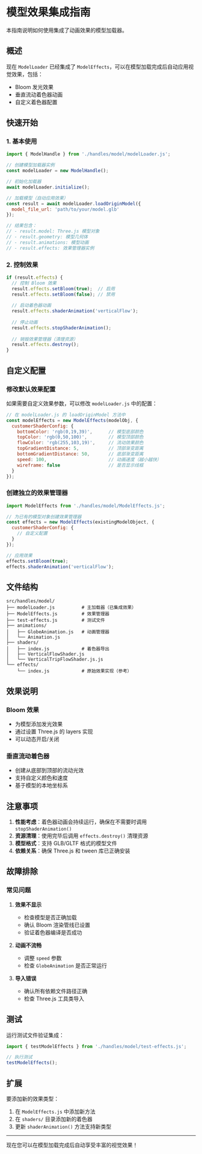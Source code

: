 # 模型效果集成指南

本指南说明如何使用集成了动画效果的模型加载器。

## 概述

现在 `ModelLoader` 已经集成了 `ModelEffects`，可以在模型加载完成后自动应用视觉效果，包括：
- Bloom 发光效果
- 垂直流动着色器动画
- 自定义着色器配置

## 快速开始

### 1. 基本使用

```javascript
import { ModelHandle } from './handles/model/modelLoader.js';

// 创建模型加载器实例
const modelLoader = new ModelHandle();

// 初始化加载器
await modelLoader.initialize();

// 加载模型（自动应用效果）
const result = await modelLoader.loadOriginModel({
  model_file_url: 'path/to/your/model.glb'
});

// 结果包含：
// - result.model: Three.js 模型对象
// - result.geometry: 模型几何体
// - result.animations: 模型动画
// - result.effects: 效果管理器实例
```

### 2. 控制效果

```javascript
if (result.effects) {
  // 控制 Bloom 效果
  result.effects.setBloom(true);  // 启用
  result.effects.setBloom(false); // 禁用
  
  // 启动着色器动画
  result.effects.shaderAnimation('verticalFlow');
  
  // 停止动画
  result.effects.stopShaderAnimation();
  
  // 销毁效果管理器（清理资源）
  result.effects.destroy();
}
```

## 自定义配置

### 修改默认效果配置

如果需要自定义效果参数，可以修改 `modelLoader.js` 中的配置：

```javascript
// 在 modelLoader.js 的 loadOriginModel 方法中
const modelEffects = new ModelEffects(modelObj, {
  customerShaderConfig: {
    bottomColor: 'rgb(0,19,39)',      // 模型底部颜色
    topColor: 'rgb(0,50,100)',        // 模型顶部颜色
    flowColor: 'rgb(255,103,19)',     // 流动效果颜色
    topGradientDistance: 5,           // 顶部渐变距离
    bottomGradientDistance: 50,       // 底部渐变距离
    speed: 100,                       // 动画速度（越小越快）
    wireframe: false                  // 是否显示线框
  }
});
```

### 创建独立的效果管理器

```javascript
import ModelEffects from './handles/model/ModelEffects.js';

// 为已有的模型对象创建效果管理器
const effects = new ModelEffects(existingModelObject, {
  customerShaderConfig: {
    // 自定义配置
  }
});

// 应用效果
effects.setBloom(true);
effects.shaderAnimation('verticalFlow');
```

## 文件结构

```
src/handles/model/
├── modelLoader.js          # 主加载器（已集成效果）
├── ModelEffects.js         # 效果管理器
├── test-effects.js         # 测试文件
├── animations/
│   ├── GlobeAnimation.js   # 动画管理器
│   └── Animation.js
├── shaders/
│   ├── index.js            # 着色器导出
│   ├── VerticalFlowShader.js
│   └── VerticalTripFlowShader.js.js
└── effects/
    └── index.js            # 原始效果实现（参考）
```

## 效果说明

### Bloom 效果
- 为模型添加发光效果
- 通过设置 Three.js 的 layers 实现
- 可以动态开启/关闭

### 垂直流动着色器
- 创建从底部到顶部的流动光效
- 支持自定义颜色和速度
- 基于模型的本地坐标系

## 注意事项

1. **性能考虑**：着色器动画会持续运行，确保在不需要时调用 `stopShaderAnimation()`
2. **资源清理**：使用完毕后调用 `effects.destroy()` 清理资源
3. **模型格式**：支持 GLB/GLTF 格式的模型文件
4. **依赖关系**：确保 Three.js 和 tween 库已正确安装

## 故障排除

### 常见问题

1. **效果不显示**
   - 检查模型是否正确加载
   - 确认 Bloom 渲染管线已设置
   - 验证着色器编译是否成功

2. **动画不流畅**
   - 调整 `speed` 参数
   - 检查 `GlobeAnimation` 是否正常运行

3. **导入错误**
   - 确认所有依赖文件路径正确
   - 检查 Three.js 工具类导入

## 测试

运行测试文件验证集成：

```javascript
import { testModelEffects } from './handles/model/test-effects.js';

// 执行测试
testModelEffects();
```

## 扩展

要添加新的效果类型：

1. 在 `ModelEffects.js` 中添加新方法
2. 在 `shaders/` 目录添加新的着色器
3. 更新 `shaderAnimation()` 方法支持新类型

---

现在您可以在模型加载完成后自动享受丰富的视觉效果！